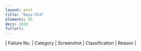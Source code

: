 ```yaml
---
layout: post
title: "Days-Old"
elements: 65
decs: 1033
fullurl: 
---
```

| Failure No. | Category | Screenshot | Classification | Reason | 
